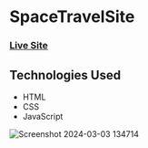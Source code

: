 # SpaceTravelSite

### [Live Site](https://omart98.github.io/SpaceTravelSite/)

## Technologies Used

- HTML
- CSS
- JavaScript

![Screenshot 2024-03-03 134714](https://github.com/OmarT98/SpaceTravelSite/assets/146244631/42f19e77-ca1a-458b-9fd4-c53ec054d00e)
